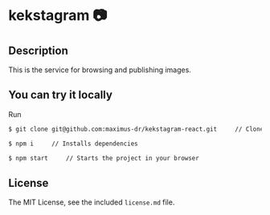 # kekstagram   :camera:

## Description
This is the service for browsing and publishing images.

## You can try it locally
Run
```bash
$ git clone git@github.com:maximus-dr/kekstagram-react.git     // Clones a repository into your local directory
```
```bash
$ npm i     // Installs dependencies
```
```bash
$ npm start     // Starts the project in your browser
```

## License

The MIT License, see the included `license.md` file.
